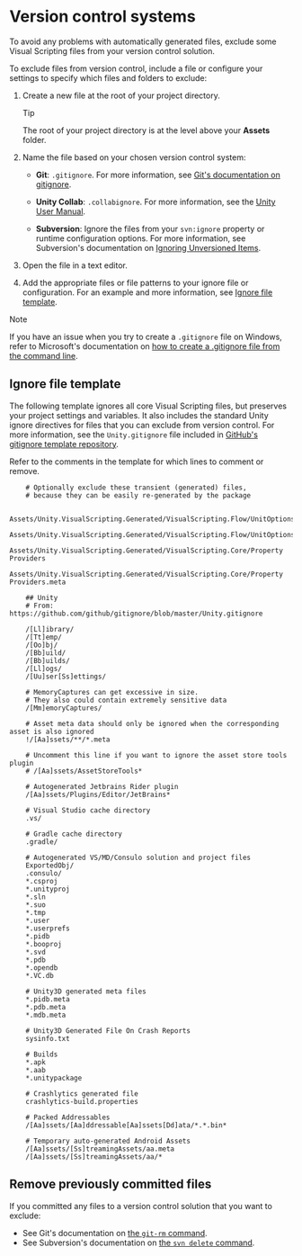 # Version control systems

To avoid any problems with automatically generated files, exclude some Visual Scripting files from your version control
solution.

To exclude files from version control, include a file or configure your settings to specify which files and folders to
exclude:

1. Create a new file at the root of your project directory.

   > [!TIP]
   > The root of your project directory is at the level above your **Assets** folder.

2. Name the file based on your chosen version control system:

    - **Git**: `.gitignore`. For more information,
      see [Git's documentation on gitignore](https://git-scm.com/docs/gitignore).

    - **Unity Collab**: `.collabignore`. For more information, see
      the [Unity User Manual](https://docs.unity3d.com/Manual/UnityCollaborateIgnoreFiles.html).

    - **Subversion**: Ignore the files from your `svn:ignore` property or runtime configuration options. For more
      information, see Subversion's documentation
      on [Ignoring Unversioned Items](https://svnbook.red-bean.com/en/1.7/svn.advanced.props.special.ignore.html).

3. Open the file in a text editor.

4. Add the appropriate files or file patterns to your ignore file or configuration. For an example and more information,
   see [Ignore file template](#ignore-file-template).

> [!NOTE]
> If you have an issue when you try to create a `.gitignore` file on Windows, refer to Microsoft's documentation
> on [how to create a .gitignore file from the command line](https://docs.microsoft.com/en-us/azure/devops/repos/git/ignore-files?view=azure-devops&tabs=command-line#create-a-gitignore).

## Ignore file template

The following template ignores all core Visual Scripting files, but preserves your project settings and variables. It
also includes the standard Unity ignore directives for files that you can exclude from version control. For more
information, see the `Unity.gitignore` file included
in [GitHub's gitignore template repository](https://github.com/github/gitignore/blob/master/Unity.gitignore).

Refer to the comments in the template for which lines to comment or remove.

```
    # Optionally exclude these transient (generated) files, 
    # because they can be easily re-generated by the package

    Assets/Unity.VisualScripting.Generated/VisualScripting.Flow/UnitOptions.db
    Assets/Unity.VisualScripting.Generated/VisualScripting.Flow/UnitOptions.db.meta
    Assets/Unity.VisualScripting.Generated/VisualScripting.Core/Property Providers
    Assets/Unity.VisualScripting.Generated/VisualScripting.Core/Property Providers.meta

    ## Unity
    # From: https://github.com/github/gitignore/blob/master/Unity.gitignore

    /[Ll]ibrary/
    /[Tt]emp/
    /[Oo]bj/
    /[Bb]uild/
    /[Bb]uilds/
    /[Ll]ogs/
    /[Uu]ser[Ss]ettings/

    # MemoryCaptures can get excessive in size.
    # They also could contain extremely sensitive data
    /[Mm]emoryCaptures/

    # Asset meta data should only be ignored when the corresponding asset is also ignored
    !/[Aa]ssets/**/*.meta

    # Uncomment this line if you want to ignore the asset store tools plugin
    # /[Aa]ssets/AssetStoreTools*

    # Autogenerated Jetbrains Rider plugin
    /[Aa]ssets/Plugins/Editor/JetBrains*

    # Visual Studio cache directory
    .vs/

    # Gradle cache directory
    .gradle/

    # Autogenerated VS/MD/Consulo solution and project files
    ExportedObj/
    .consulo/
    *.csproj
    *.unityproj
    *.sln
    *.suo
    *.tmp
    *.user
    *.userprefs
    *.pidb
    *.booproj
    *.svd
    *.pdb
    *.opendb
    *.VC.db

    # Unity3D generated meta files
    *.pidb.meta
    *.pdb.meta
    *.mdb.meta

    # Unity3D Generated File On Crash Reports
    sysinfo.txt

    # Builds
    *.apk
    *.aab
    *.unitypackage

    # Crashlytics generated file
    crashlytics-build.properties

    # Packed Addressables
    /[Aa]ssets/[Aa]ddressable[Aa]ssets[Dd]ata/*.*.bin*

    # Temporary auto-generated Android Assets
    /[Aa]ssets/[Ss]treamingAssets/aa.meta
    /[Aa]ssets/[Ss]treamingAssets/aa/*

```

## Remove previously committed files

If you committed any files to a version control solution that you want to exclude:

- See Git's documentation on [the `git-rm` command](https://git-scm.com/docs/git-rm).
- See Subversion's documentation
  on [the `svn delete` command](https://svnbook.red-bean.com/en/1.6/svn.ref.svn.c.delete.html).